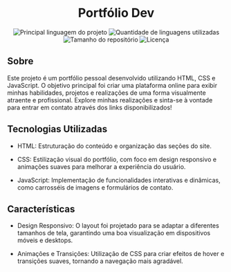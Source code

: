 <div align='center' id='top'>
<!-- <img src='./.github/design.png' alt='FilmTalk, design' /> -->

&#xa0;

</div>

<h1 align='center'>Portfólio Dev</h1>

<p align='center'>

<img alt='Principal linguagem do projeto' src='https://img.shields.io/github/languages/top/fransilva0/portfolio-dev?color=56BEB8'>

<img alt='Quantidade de linguagens utilizadas' src='https://img.shields.io/github/languages/count/fransilva0/portfolio-dev?color=56BEB8'>

<img alt='Tamanho do repositório' src='https://img.shields.io/github/repo-size/fransilva0/portfolio-dev?color=56BEB8'>

<img alt='Licença' src='https://img.shields.io/github/license/fransilva0/portfolio-dev?color=56BEB8'>

<br>

## Sobre

<p>
  Este projeto é um portfólio pessoal desenvolvido utilizando HTML, CSS e JavaScript. O objetivo principal foi criar uma plataforma online para exibir minhas habilidades, projetos e realizações de uma forma visualmente atraente e profissional. Explore minhas realizações e sinta-se à vontade para entrar em contato através dos links disponibilizados!
</p>

## Tecnologias Utilizadas

- HTML: Estruturação do conteúdo e organização das seções do site.

- CSS: Estilização visual do portfólio, com foco em design responsivo e animações suaves para melhorar a experiência do usuário.

- JavaScript: Implementação de funcionalidades interativas e dinâmicas, como carrosséis de imagens e formulários de contato.

## Características

- Design Responsivo: O layout foi projetado para se adaptar a diferentes tamanhos de tela, garantindo uma boa visualização em dispositivos móveis e desktops.

- Animações e Transições: Utilização de CSS para criar efeitos de hover e transições suaves, tornando a navegação mais agradável.